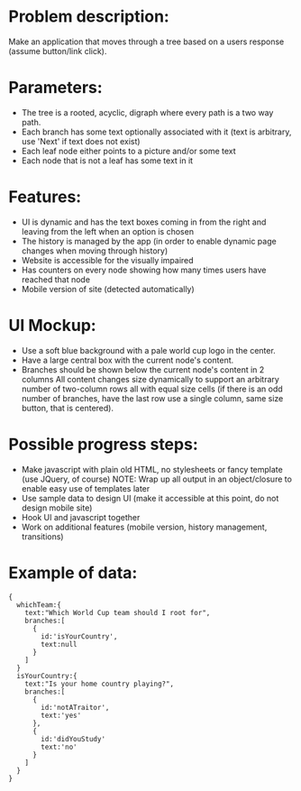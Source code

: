 Problem description:
====================
 Make an application that moves through a tree based on a users response (assume button/link click).

Parameters:
===========
 * The tree is a rooted, acyclic, digraph where every path is a two way path.
 * Each branch has some text optionally associated with it (text is arbitrary, use 'Next' if text does not exist)
 * Each leaf node either points to a picture and/or some text
 * Each node that is not a leaf has some text in it

Features:
=========
 * UI is dynamic and has the text boxes coming in from the right and leaving from the left when an option is chosen
 * The history is managed by the app (in order to enable dynamic page changes when moving through history)
 * Website is accessible for the visually impaired
 * Has counters on every node showing how many times users have reached that node
 * Mobile version of site (detected automatically)

UI Mockup:
==========
 * Use a soft blue background with a pale world cup logo in the center.
 * Have a large central box with the current node's content.
 * Branches should be shown below the current node's content in 2 columns All content changes size dynamically to support an arbitrary number of two-column rows all with equal size cells (if there is an odd number of  branches, have the last row use a single column, same size button, that is centered).

Possible progress steps:
========================
 * Make javascript with plain old HTML, no stylesheets or fancy template (use JQuery, of course)
   NOTE: Wrap up all output in an object/closure to enable easy use of templates later
 * Use sample data to design UI (make it accessible at this point, do not design mobile site)
 * Hook UI and javascript together
 * Work on additional features (mobile version, history management, transitions)


Example of data:
================

    {
      whichTeam:{
        text:"Which World Cup team should I root for",
        branches:[
          {
            id:'isYourCountry',
            text:null
          }
        ]
      }
      isYourCountry:{
        text:"Is your home country playing?",
        branches:[
          {
            id:'notATraitor',
            text:'yes'
          },
          {
            id:'didYouStudy'
            text:'no'
          }
        ]
      }
    }
